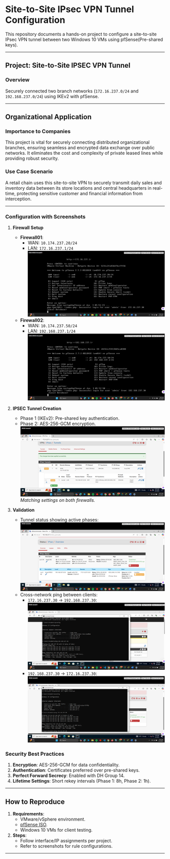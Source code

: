 # Site-to-Site IPsec VPN Tunnel Configuration

This repository documents a hands-on project to configure a site-to-site IPsec VPN tunnel between two Windows 10 VMs using pfSense(Pre-shared keys).

---

## **Project: Site-to-Site IPSEC VPN Tunnel**
### **Overview**
Securely connected two branch networks (`172.16.237.0/24` and `192.168.237.0/24`) using IKEv2 with pfSense.

---

## Organizational Application

### Importance to Companies
This project is vital for securely connecting distributed organizational branches, ensuring seamless and encrypted data exchange over public networks. It eliminates the cost and complexity of private leased lines while providing robust security.

### Use Case Scenario
A retail chain uses this site-to-site VPN to securely transmit daily sales and inventory data between its store locations and central headquarters in real-time, protecting sensitive customer and financial information from interception.

---

### **Configuration with Screenshots**
1. **Firewall Setup**  
   - **Firewall01**:  
     - WAN: `10.174.237.20/24`  
     - LAN: `172.16.237.1/24`  
     ![Firewall01 Config](screenshots/firewall01-config.png)  
   - **Firewall02**:  
     - WAN: `10.174.237.50/24`  
     - LAN: `192.168.237.1/24`  
     ![Firewall02 Config](screenshots/firewall02-config.png)  

2. **IPSEC Tunnel Creation**  
   - Phase 1 (IKEv2): Pre-shared key authentication.  
   - Phase 2: AES-256-GCM encryption.  
   ![Tunnel Configuration](screenshots/ipsec-tunnel-config.png)  
   *Matching settings on both firewalls.*

3. **Validation**  
   - Tunnel status showing active phases:  
   ![Tunnel Status](screenshots/ipsec-status.png)  
   - Cross-network ping between clients:  
     - `172.16.237.30` → `192.168.237.30`:  
     ![Ping from Desk01](screenshots/ping-desk01-desk02.png)  
     - `192.168.237.30` → `172.16.237.30`:  
     ![Ping from Desk02](screenshots/ping-desk02-desk01.png)  

### **Security Best Practices**
1. **Encryption**: AES-256-GCM for data confidentiality.  
2. **Authentication**: Certificates preferred over pre-shared keys.  
3. **Perfect Forward Secrecy**: Enabled with DH Group 14.  
4. **Lifetime Settings**: Short rekey intervals (Phase 1: 8h, Phase 2: 1h).  

---

## **How to Reproduce**
1. **Requirements**:  
   - VMware/vSphere environment.  
   - [pfSense ISO](https://www.pfsense.org/download/).  
   - Windows 10 VMs for client testing.  
2. **Steps**:  
   - Follow interface/IP assignments per project.  
   - Refer to screenshots for rule configurations.  

---
